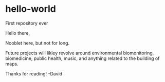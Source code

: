 # hello-world
First repository ever

Hello there,

Nooblet here, but not for long.

Future projects will likley revolve around environmental biomonitoring, biomedicine, public health, music, and 
anything related to the building of maps.

Thanks for reading!
-David
